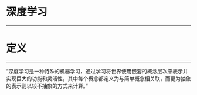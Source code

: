 # 深度学习

---

# 定义

---

“深度学习是一种特殊的机器学习，通过学习将世界使用嵌套的概念层次来表示并实现巨大的功能和灵活性，其中每个概念都定义为与简单概念相关联，而更为抽象的表示则以较不抽象的方式来计算。”